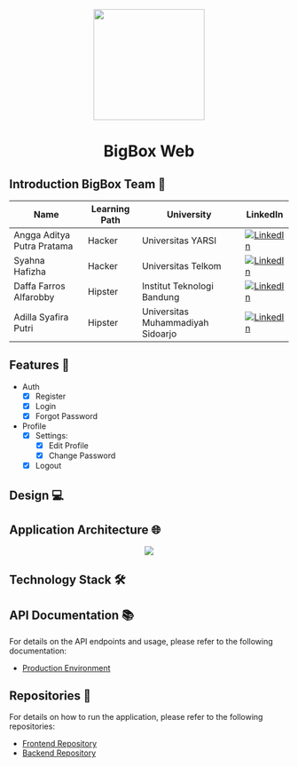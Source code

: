 <div>
	<div align="center">
		<img src="https://avatars.githubusercontent.com/u/180073436?s=200&v=4" width="200px">
	</div>
	<h1 align="center">BigBox Web</h1>
	<p align="justify"></p>
</div>

## Introduction BigBox Team 👋
| Name | Learning Path | University | LinkedIn |
| --- | --- | --- | --- |
| Angga Aditya Putra Pratama | Hacker | Universitas YARSI | [![LinkedIn](https://img.shields.io/badge/LinkedIn-0077B5?style=for-the-badge&logo=linkedin&logoColor=white)](https://www.linkedin.com/in/adityalevine/) |
| Syahna Hafizha | Hacker | Universitas Telkom | [![LinkedIn](https://img.shields.io/badge/LinkedIn-0077B5?style=for-the-badge&logo=linkedin&logoColor=white)](https://www.linkedin.com/in/syahna-hafizha/) |
| Daffa Farros Alfarobby | Hipster | Institut Teknologi Bandung | [![LinkedIn](https://img.shields.io/badge/LinkedIn-0077B5?style=for-the-badge&logo=linkedin&logoColor=white)](https://www.linkedin.com/in/daffafarrosa/) |
| Adilla Syafira Putri | Hipster | Universitas Muhammadiyah Sidoarjo | [![LinkedIn](https://img.shields.io/badge/LinkedIn-0077B5?style=for-the-badge&logo=linkedin&logoColor=white)](https://www.linkedin.com/in/adilla-syafira/) | 

## Features 🚀
* Auth
  - [x] Register
  - [x] Login
  - [x] Forgot Password
* Profile
  - [x] Settings:
    - [x] Edit Profile
    - [x] Change Password
  - [x] Logout

## Design 💻
<div align="center">

</div>

## Application Architecture 🌐
<div align="center">
	<img src="/application-architecture/application-architecture.png">
</div>

## Technology Stack 🛠️
<div align="center">

</div>

## API Documentation 📚
For details on the API endpoints and usage, please refer to the following documentation:
* [Production Environment]()

## Repositories 📁
For details on how to run the application, please refer to the following repositories:
* [Frontend Repository]()
* [Backend Repository]()
